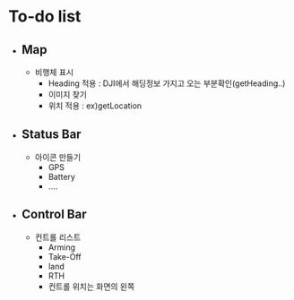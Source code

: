 # To-do list
- ## Map
  - 비행체 표시 
    - Heading 적용 : DJI에서 해딩정보 가지고 오는 부분확인(getHeading..) 
    - 이미지 찾기
    - 위치 적용 : ex)getLocation
- ## Status Bar
  - 아이콘 만들기
    - GPS
    - Battery 
    - ....
- ## Control Bar
  - 컨트롤 리스트
    - Arming
    - Take-Off
    - land
    - RTH
    - 컨트롤 위치는 화면의 왼쪽